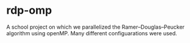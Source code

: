 # rdp-omp
A school project on which we parallelized the Ramer–Douglas–Peucker algorithm using openMP. Many different configuarations were used. 
